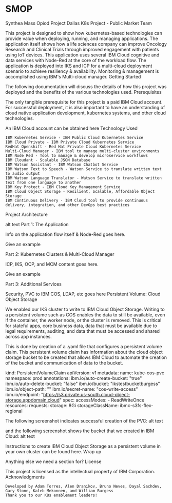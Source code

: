 # SMOP
Synthea Mass Opiod Project
Dallas K8s Project - Public Market Team

This project is designed to show how kubernetes-based technologies can provide value when deploying, running, and managing applications. The application itself shows how a life sciences company can improve Oncology Research and Clinical Trials through improved engagement with patients using IoT devices. This application uses several IBM Cloud cognitive and data services with Node-Red at the core of the workload flow. The application is deployed into IKS and ICP for a multi-cloud deployment scenario to achieve resiliency & availability. Monitoring & management is accomplished using IBM's Multi-cloud manager.
Getting Started

The following documentation will discuss the details of how this project was deployed and the benefits of the various technologies used.
Prerequisites

The only tangible prerequisite for this project is a paid IBM Cloud account. For successful deployment, it is also important to have an understanding of cloud native application development, kubernetes systems, and other cloud technologies.

An IBM Cloud account can be obtained here
Technology Used

    IBM Kubernetes Service - IBM Public Cloud Kubernetes Service
    IBM Cloud Private - IBM Private Cloud Kubernetes Service
    RedHat Openshift - Red Hat Private Cloud Kubernetes Service
    Multi-Cloud Manager - IBM tool to manage multi-cluster environments
    IBM Node Red - Tool to manage & develop microservice workflows
    IBM Cloudant - Scalable JSON Database
    IBM Watson Assistant - IBM Watson Chatbot Service
    IBM Watson Text to Speech - Watson Service to translate written text to audio output
    IBM Watson Language Translator - Watson Service to translate written text from one language to another
    IBM Key Protect - IBM Cloud Key Management Service
    IBM Cloud Object Storage - Resilient, Scalable, Affordable Object Storage
    IBM Continuous Delivery - IBM Cloud tool to provide continuous delivery, integration, and other DevOps best practices

Project Architecture

alt text
Part 1: The Application

Info on the application flow itself & Node-Red goes here.

Give an example

Part 2: Kubernetes Clusters & Multi-Cloud Manager

ICP, IKS, OCP, and MCM content goes here.

Give an example

Part 3: Additional Services

Security, PVC to IBM COS, LDAP, etc goes here
Persistent Volume: Cloud Object Storage

We enabled our IKS cluster to write to IBM Cloud Object Storage. Writing to a persistent volume such as COS enables the data to still be available, even if the container, the worker node, or the cluster is removed. This is critical for stateful apps, core business data, data that must be available due to legal requirements, auditing, and data that must be accessed and shared across app instances.

This is done by creation of a .yaml file that configures a persistent volume claim. This persistent volume claim has information about the cloud object storage bucket to be created that allows IBM Cloud to automate the creation of the bucket and communication of data to the bucket.

kind: PersistentVolumeClaim
apiVersion: v1
metadata:
  name: kube-cos-pvc
  namespace: prod
  annotations:
    ibm.io/auto-create-bucket: "true"
    ibm.io/auto-delete-bucket: "false"
    ibm.io/bucket: "ikstestbucketburgess"
    ibm.io/object-path: ""
    ibm.io/secret-name: "cos-write-access"
    ibm.io/endpoint: "https://s3.private.us-south.cloud-object-storage.appdomain.cloud"
spec:
  accessModes:
    - ReadWriteOnce
  resources:
    requests:
      storage: 8Gi 
  storageClassName: ibmc-s3fs-flex-regional

The following screenshot indicates successful creation of the PVC: alt text

and the following screenshot shows the bucket that we created in IBM Cloud: alt text

Instructions to create IBM Cloud Object Storage as a persistent volume in your own cluster can be found here.
Wrap up

Anything else we need a section for?
License

This project is licensed as the intellectual property of IBM Corporation.
Acknowledgments

    Developed by Adam Torres, Alen Dranikov, Bruno Neves, Dayal Sachdev, Gary Stone, Kaleb Mekonnen, and William Burgess
    Thank you to our K8s enablement leaders!
